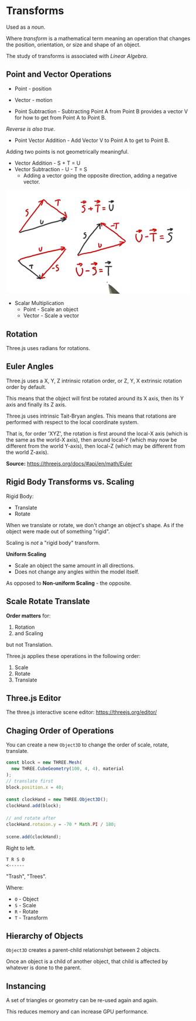 # Transforms

Used as a *noun*.

Where *transform* is a mathematical term meaning an operation that changes the position, orientation, or size and shape of an object.

The study of transforms is associated with *Linear Algebra*.

## Point and Vector Operations

* Point - position
* Vector - motion

* Point Subtraction - Subtracting Point A from Point B provides a vector V for how to get from Point A to Point B.

*Reverse is also true*.

* Point Vector Addition - Add Vector V to Point A to get to Point B.

Adding two points is not geometrically meaningful.

* Vector Addition - S + T = U
* Vector Subtraction - U - T = S
  * Adding a vector going the opposite direction, adding a negative vector.

![Vector Operations](./img/vector-operations.png)

* Scalar Multiplication
  * Point - Scale an object
  * Vector - Scale a vector

## Rotation
Three.js uses radians for rotations.

## Euler Angles
Three.js uses a X, Y, Z intrinsic rotation order, or Z, Y, X extrinsic rotation order by default.

This means that the object will first be rotated around its X axis, then its Y axis and finally its Z axis.

Three.js uses intrinsic Tait-Bryan angles. This means that rotations are performed with respect to the local coordinate system.

That is, for order 'XYZ', the rotation is first around the local-X axis (which is the same as the world-X axis), then around local-Y (which may now be different from the world Y-axis), then local-Z (which may be different from the world Z-axis).

**Source:** https://threejs.org/docs/#api/en/math/Euler

## Rigid Body Transforms vs. Scaling

Rigid Body:
* Translate
* Rotate

When we translate or rotate, we don't change an object's shape. As if the object were made out of something "rigid".

Scaling is *not* a "rigid body" transform.

**Uniform Scaling**
* Scale an object the same amount in all directions.
* Does not change any angles within the model itself.

As opposed to **Non-uniform Scaling** - the opposite.

## Scale Rotate Translate

**Order matters** for:

1. Rotation
2. and Scaling

but not Translation.

Three.js applies these operations in the following order:

1. Scale
2. Rotate
3. Translate

## Three.js Editor

The three.js interactive scene editor:
https://threejs.org/editor/

## Chaging Order of Operations

You can create a new `Object3D` to change the order of scale, rotate, translate.

```js
const block = new THREE.Mesh(
  new THREE.CubeGeometry(100, 4, 4), material
);
// translate first
block.position.x = 40;

const clockHand = new THREE.Object3D();
clockHand.add(block);

// and rotate after
clockHand.rotaion.y = -70 * Math.PI / 180;

scene.add(clockHand);
```

Right to left.
```
T R S O
<------
```
"Trash", "Trees".

Where:

* `O` - Object
* `S` - Scale
* `R` - Rotate
* `T` - Transform

## Hierarchy of Objects

`Object3D` creates a parent-child relationshipt between 2 objects.

Once an object is a child of another object, that child is affected by whatever is done to the parent.

## Instancing
A set of triangles or geometry can be re-used again and again.

This reduces memory and can increase GPU performance.
